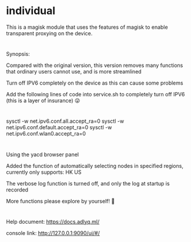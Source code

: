 # individual
This is a magisk module that uses the features of magisk to enable transparent proxying on the device.

#
Synopsis:

Compared with the original version, this version removes many functions that ordinary users cannot use, and is more streamlined

Turn off IPV6 completely on the device as this can cause some problems

Add the following lines of code into service.sh to completely turn off IPV6 (this is a layer of insurance) 😜

#

sysctl -w net.ipv6.conf.all.accept_ra=0
sysctl -w net.ipv6.conf.default.accept_ra=0
sysctl -w net.ipv6.conf.wlan0.accept_ra=0

#

Using the yacd browser panel

Added the function of automatically selecting nodes in specified regions, currently only supports: HK US

The verbose log function is turned off, and only the log at startup is recorded

More functions please explore by yourself! 🥰

#
Help document: https://docs.adlyq.ml/

console link: http://127.0.0.1:9090/ui/#/
